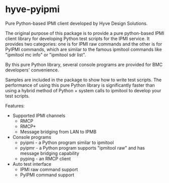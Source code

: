 # hyve-pyipmi

Pure Python-based IPMI client developed by Hyve Design Solutions.

The original purpose of this package is to provide a pure python-based IPMI client library for developing Python test scripts for the IPMI service.  It provides two categories: one is for IPMI raw commands and the other is for PyIPMI commands, which are similar to the famous ipmitool commands like "ipmitool mc info" or "ipmitool sdr list".

By this pure Python library, several console programs are provided for BMC developers' convenience.

Samples are included in the package to show how to write test scripts.  The performance of using this pure Python library is significantly faster than using a hybrid method of Python + system calls to ipmitool to develop your test scripts.

Features:
- Supported IPMI channels
  * RMCP
  * RMCP+
  * Message bridging from LAN to IPMB
- Console programs
  * pyipmi - a Python program similar to ipmitool
  * pyipmr - a Python program supports "ipmitool raw" and has message bridging capability
  * pyping - an RMCP client
- Auto test interface
  * IPMI raw command support
  * PyIPMI command support


